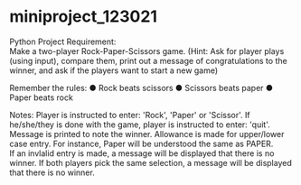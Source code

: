 # miniproject_123021
Python Project Requirement:  
  Make a two-player Rock-Paper-Scissors game. 
  (Hint: Ask for player plays (using input), compare them, print out a message of congratulations to the winner, and ask if the players want to start a new game)

Remember the rules:
    ●	Rock beats scissors
    ●	Scissors beats paper
    ●	Paper beats rock

Notes: 
  Player is instructed to enter: 'Rock', 'Paper' or 'Scissor'.  If he/she/they is done with the game, player is instructed to enter: 'quit'.  
  Message is printed to note the winner. 
  Allowance is made for upper/lower case entry.  For instance, Paper will be understood the same as PAPER.  
  If an invlalid entry is made, a message will be displayed that there is no winner.
  If both players pick the same selection, a message will be displayed that there is no winner. 
 
